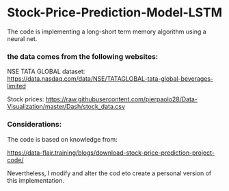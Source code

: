 # Stock-Price-Prediction-Model-LSTM
The code is implementing a long-short term memory algorithm using a neural net.

### the data comes from the following websites:

NSE TATA GLOBAL dataset: https://data.nasdaq.com/data/NSE/TATAGLOBAL-tata-global-beverages-limited

Stock prices: https://raw.githubusercontent.com/pierpaolo28/Data-Visualization/master/Dash/stock_data.csv

### Considerations:

The code is based on knowledge from:

https://data-flair.training/blogs/download-stock-price-prediction-project-code/

Nevertheless, I modify and alter the cod eto create a personal version of this implementation.
